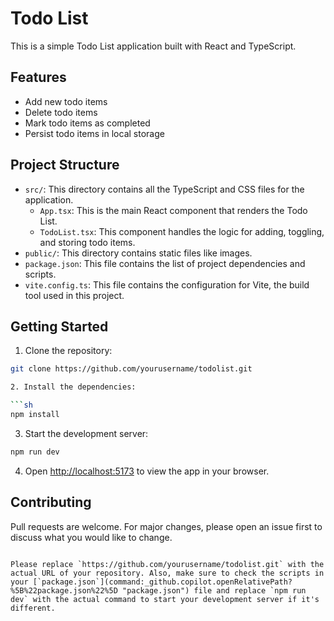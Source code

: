 # Todo List

This is a simple Todo List application built with React and TypeScript.

## Features

- Add new todo items
- Delete todo items
- Mark todo items as completed
- Persist todo items in local storage

## Project Structure

- `src/`: This directory contains all the TypeScript and CSS files for the application.
  - `App.tsx`: This is the main React component that renders the Todo List.
  - `TodoList.tsx`: This component handles the logic for adding, toggling, and storing todo items.
- `public/`: This directory contains static files like images.
- `package.json`: This file contains the list of project dependencies and scripts.
- `vite.config.ts`: This file contains the configuration for Vite, the build tool used in this project.

## Getting Started

1. Clone the repository:

```sh
git clone https://github.com/yourusername/todolist.git

2. Install the dependencies:

```sh
npm install
```

3. Start the development server:

```sh
npm run dev
```

4. Open [http://localhost:5173](http://localhost:5173) to view the app in your browser.

## Contributing

Pull requests are welcome. For major changes, please open an issue first to discuss what you would like to change.
```

Please replace `https://github.com/yourusername/todolist.git` with the actual URL of your repository. Also, make sure to check the scripts in your [`package.json`](command:_github.copilot.openRelativePath?%5B%22package.json%22%5D "package.json") file and replace `npm run dev` with the actual command to start your development server if it's different.
